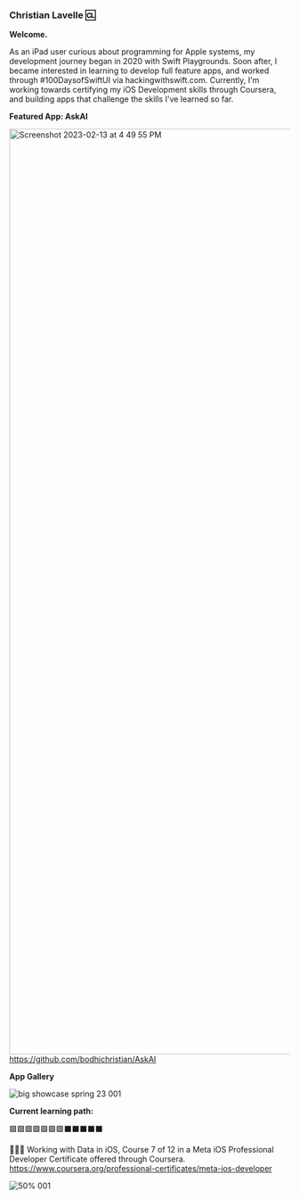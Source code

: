 ### Christian Lavelle 🆑

<b>Welcome.</b>


As an iPad user curious about programming for Apple systems, my development journey began in 2020 with Swift Playgrounds. Soon after, I became interested in learning to develop full feature apps, and worked through #100DaysofSwiftUI via hackingwithswift.com. Currently, I'm working towards certifying my iOS Development skills through Coursera, and building apps that challenge the skills I've learned so far.


<b>Featured App: AskAI </b>

<img width="1660" alt="Screenshot 2023-02-13 at 4 49 55 PM" src="https://user-images.githubusercontent.com/110639779/226939618-4b5513e5-8f60-4e86-85a0-9685d3cd2e1e.png">https://github.com/bodhichristian/AskAI


<b>App Gallery </b>

![big showcase spring 23 001](https://user-images.githubusercontent.com/110639779/226939118-7c64ecc5-9297-4536-bb55-747766773d79.jpeg)


<b>Current learning path:</b>

🟩🟩🟩🟩🟩🟩🟩⬛️⬛️⬛️⬛️⬛️


👨🏻‍💻 Working with Data in iOS, Course 7 of 12 in a Meta iOS Professional Developer Certificate offered through Coursera.
https://www.coursera.org/professional-certificates/meta-ios-developer

![50% 001](https://user-images.githubusercontent.com/110639779/227030915-e09878ad-33ad-4da3-9e46-d2b630f9b0e6.jpeg)
